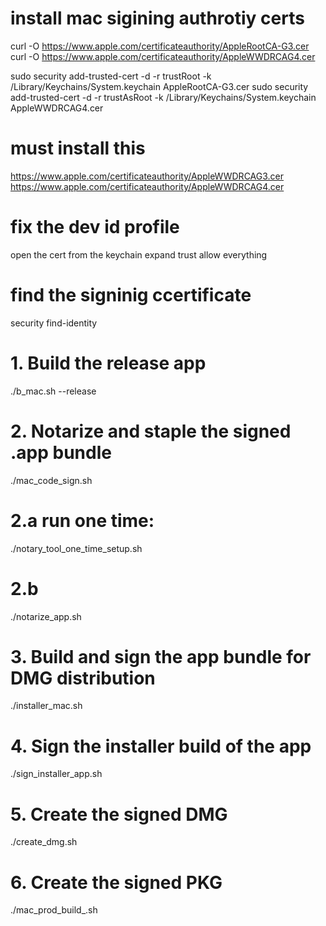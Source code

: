 # install mac sigining authrotiy certs
curl -O https://www.apple.com/certificateauthority/AppleRootCA-G3.cer                                  
curl -O https://www.apple.com/certificateauthority/AppleWWDRCAG4.cer                                   

sudo security add-trusted-cert -d -r trustRoot -k /Library/Keychains/System.keychain AppleRootCA-G3.cer 
sudo security add-trusted-cert -d -r trustAsRoot -k /Library/Keychains/System.keychain AppleWWDRCAG4.cer

# must install this
https://www.apple.com/certificateauthority/AppleWWDRCAG3.cer
https://www.apple.com/certificateauthority/AppleWWDRCAG4.cer  

# fix the dev id profile
open the cert from the keychain
expand trust
allow everything

# find the signinig ccertificate
security find-identity 

# 1. Build the release app
./b_mac.sh --release

# 2. Notarize and staple the signed .app bundle
./mac_code_sign.sh

# 2.a run one time:
./notary_tool_one_time_setup.sh

# 2.b
./notarize_app.sh

# 3. Build and sign the app bundle for DMG distribution
./installer_mac.sh

# 4. Sign the installer build of the app
./sign_installer_app.sh

# 5. Create the signed DMG
./create_dmg.sh

# 6. Create the signed PKG
./mac_prod_build_.sh




